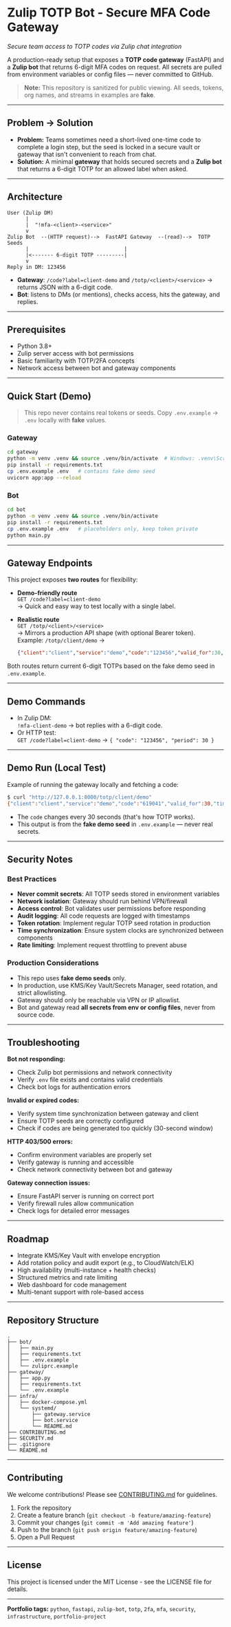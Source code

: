 # Zulip TOTP Bot - Secure MFA Code Gateway

*Secure team access to TOTP codes via Zulip chat integration*

A production-ready setup that exposes a **TOTP code gateway** (FastAPI) and a **Zulip bot** that returns 6-digit MFA codes on request. All secrets are pulled from environment variables or config files — never committed to GitHub.

> **Note:** This repository is sanitized for public viewing. All seeds, tokens, org names, and streams in examples are **fake**.

---

## Problem → Solution

- **Problem:** Teams sometimes need a short-lived one-time code to complete a login step, but the seed is locked in a secure vault or gateway that isn't convenient to reach from chat.  
- **Solution:** A minimal **gateway** that holds secured secrets and a **Zulip bot** that returns a 6-digit TOTP for an allowed label when asked.

---

## Architecture

```
User (Zulip DM)
      |
      |  "!mfa-<client>-<service>"
      v
Zulip Bot  --(HTTP request)-->  FastAPI Gateway  --(read)-->  TOTP Seeds
      |                               |
      |<------- 6-digit TOTP ---------|
      v
Reply in DM: 123456
```

- **Gateway**: `/code?label=client-demo` and `/totp/<client>/<service>` → returns JSON with a 6-digit code.  
- **Bot**: listens to DMs (or mentions), checks access, hits the gateway, and replies.

---

## Prerequisites

- Python 3.8+
- Zulip server access with bot permissions
- Basic familiarity with TOTP/2FA concepts
- Network access between bot and gateway components

---

## Quick Start (Demo)

> This repo never contains real tokens or seeds. Copy `.env.example` → `.env` locally with **fake** values.

### Gateway
```bash
cd gateway
python -m venv .venv && source .venv/bin/activate  # Windows: .venv\Scripts\activate
pip install -r requirements.txt
cp .env.example .env   # contains fake demo seed
uvicorn app:app --reload
```

### Bot
```bash
cd bot
python -m venv .venv && source .venv/bin/activate
pip install -r requirements.txt
cp .env.example .env   # placeholders only, keep token private
python main.py
```

---

## Gateway Endpoints

This project exposes **two routes** for flexibility:

- **Demo-friendly route**  
  `GET /code?label=client-demo`  
  → Quick and easy way to test locally with a single label.

- **Realistic route**  
  `GET /totp/<client>/<service>`  
  → Mirrors a production API shape (with optional Bearer token).  
  Example: `/totp/client/demo` →  
  ```json
  {"client":"client","service":"demo","code":"123456","valid_for":30,"timestamp":"2025-09-02T22:30:00Z"}
  ```

Both routes return current 6-digit TOTPs based on the fake demo seed in `.env.example`.

---

## Demo Commands

- In Zulip DM:  
  `!mfa-client-demo` → bot replies with a 6-digit code.  
- Or HTTP test:  
  `GET /code?label=client-demo` → `{ "code": "123456", "period": 30 }`

---

## Demo Run (Local Test)

Example of running the gateway locally and fetching a code:

```bash
$ curl "http://127.0.0.1:8000/totp/client/demo"
{"client":"client","service":"demo","code":"619041","valid_for":30,"timestamp":"2025-09-02T22:15:00Z"}
```

- The `code` changes every 30 seconds (that's how TOTP works).
- This output is from the **fake demo seed** in `.env.example` — never real secrets.

---

## Security Notes

### Best Practices

- **Never commit secrets**: All TOTP seeds stored in environment variables
- **Network isolation**: Gateway should run behind VPN/firewall  
- **Access control**: Bot validates user permissions before responding
- **Audit logging**: All code requests are logged with timestamps
- **Token rotation**: Implement regular TOTP seed rotation in production
- **Time synchronization**: Ensure system clocks are synchronized between components
- **Rate limiting**: Implement request throttling to prevent abuse

### Production Considerations

- This repo uses **fake demo seeds** only.  
- In production, use KMS/Key Vault/Secrets Manager, seed rotation, and strict allowlisting.  
- Gateway should only be reachable via VPN or IP allowlist.  
- Bot and gateway read **all secrets from env or config files**, never from source code.  

---

## Troubleshooting

**Bot not responding:**
- Check Zulip bot permissions and network connectivity
- Verify `.env` file exists and contains valid credentials
- Check bot logs for authentication errors

**Invalid or expired codes:**
- Verify system time synchronization between gateway and client
- Ensure TOTP seeds are correctly configured
- Check if codes are being generated too quickly (30-second window)

**HTTP 403/500 errors:**
- Confirm environment variables are properly set
- Verify gateway is running and accessible
- Check network connectivity between bot and gateway

**Gateway connection issues:**
- Ensure FastAPI server is running on correct port
- Verify firewall rules allow communication
- Check logs for detailed error messages

---

## Roadmap

- Integrate KMS/Key Vault with envelope encryption  
- Add rotation policy and audit export (e.g., to CloudWatch/ELK)  
- High availability (multi-instance + health checks)  
- Structured metrics and rate limiting  
- Web dashboard for code management
- Multi-tenant support with role-based access

---

## Repository Structure

```
.
├── bot/
│   ├── main.py
│   ├── requirements.txt
│   ├── .env.example
│   └── zuliprc.example
├── gateway/
│   ├── app.py
│   ├── requirements.txt
│   └── .env.example
├── infra/
│   ├── docker-compose.yml
│   └── systemd/
│       ├── gateway.service
│       ├── bot.service
│       └── README.md
├── CONTRIBUTING.md
├── SECURITY.md
├── .gitignore
└── README.md
```

---

## Contributing

We welcome contributions! Please see [CONTRIBUTING.md](CONTRIBUTING.md) for guidelines.

1. Fork the repository
2. Create a feature branch (`git checkout -b feature/amazing-feature`)
3. Commit your changes (`git commit -m 'Add amazing feature'`)
4. Push to the branch (`git push origin feature/amazing-feature`)
5. Open a Pull Request

---

## License

This project is licensed under the MIT License - see the LICENSE file for details.

---

**Portfolio tags:** `python`, `fastapi`, `zulip-bot`, `totp`, `2fa`, `mfa`, `security`, `infrastructure`, `portfolio-project`
